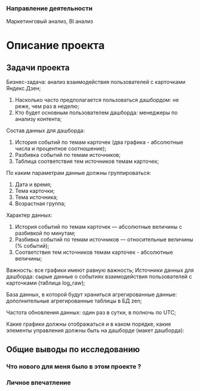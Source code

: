 ### Направление деятельности
Маркетинговый анализ, BI анализ

# Описание проекта


## Задачи проекта

Бизнес-задача: анализ взаимодействия пользователей с карточками Яндекс.Дзен;

1. Насколько часто предполагается пользоваться дашбордом: не реже, чем раз в неделю;
2. Кто будет основным пользователем дашборда: менеджеры по анализу контента;

Состав данных для дашборда:

1. История событий по темам карточек (два графика - абсолютные числа и процентное соотношение);
2. Разбивка событий по темам источников;
3. Таблица соответствия тем источников темам карточек;

По каким параметрам данные должны группироваться:

1. Дата и время;
2. Тема карточки;
3. Тема источника;
4. Возрастная группа;

Характер данных:
1. История событий по темам карточек — абсолютные величины с разбивкой по минутам;
2. Разбивка событий по темам источников — относительные величины (% событий);
3. Соответствия тем источников темам карточек - абсолютные величины;

Важность: все графики имеют равную важность;
Источники данных для дашборда: cырые данные о событиях взаимодействия пользователей с карточками (таблица log_raw);

База данных, в которой будут храниться агрегированные данные: дополнительные агрегированные таблицы в БД zen;

Частота обновления данных: один раз в сутки, в полночь по UTC;

Какие графики должны отображаться и в каком порядке, какие элементы управления должны быть на дашборде (макет дашборда):


## Общие выводы по исследованию


### Что нового для меня было в этом проекте ?



### Личное впечатление

